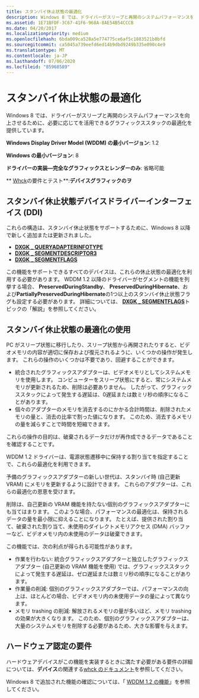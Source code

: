 ```yaml
---
title: スタンバイ休止状態の最適化
description: Windows 8 では、ドライバーがスリープと再開のシステムパフォーマンスを向上させるために、必要に応じてを活用できるグラフィックススタックの最適化を提供しています。
ms.assetid: 1E71BFDF-3C67-41F6-968A-8AE54B54CCCB
ms.date: 04/20/2017
ms.localizationpriority: medium
ms.openlocfilehash: 6bda009ca528a5e774775ce6af5c1883521b8bfd
ms.sourcegitcommit: ca5045a739eefd6ed14b9dbd9249b335e090c4e9
ms.translationtype: MT
ms.contentlocale: ja-JP
ms.lasthandoff: 07/06/2020
ms.locfileid: "85968589"
---
```

# <a name="standby-hibernate-optimizations"></a>スタンバイ休止状態の最適化


Windows 8 では、ドライバーがスリープと再開のシステムパフォーマンスを向上させるために、必要に応じてを活用できるグラフィックススタックの最適化を提供しています。

**Windows Display Driver Model (WDDM) の最小バージョン**: 1.2

**Windows の最小バージョン**: 8

**ドライバーの実装—完全なグラフィックスとレンダーのみ**: 省略可能

** [Whck](https://docs.microsoft.com/windows-hardware/test/hlk/windows-hardware-lab-kit)の要件とテスト**:**デバイスグラフィックのヲ**


 

## <a name="span-idstandby_hibernate_device_driver_interface__ddi_spanspan-idstandby_hibernate_device_driver_interface__ddi_spanspan-idstandby_hibernate_device_driver_interface__ddi_spanstandby-hibernate-device-driver-interface-ddi"></a><span id="Standby_hibernate_device_driver_interface__DDI_"></span><span id="standby_hibernate_device_driver_interface__ddi_"></span><span id="STANDBY_HIBERNATE_DEVICE_DRIVER_INTERFACE__DDI_"></span>スタンバイ休止状態デバイスドライバーインターフェイス (DDI)


これらの構造は、スタンバイ休止状態をサポートするために、Windows 8 以降で新しく追加または更新されました。

-   [**DXGK \_ QUERYADAPTERINFOTYPE**](https://docs.microsoft.com/windows-hardware/drivers/ddi/d3dkmddi/ne-d3dkmddi-_dxgk_queryadapterinfotype)
-   [**DXGK \_ SEGMENTDESCRIPTOR3**](https://docs.microsoft.com/windows-hardware/drivers/ddi/d3dkmddi/ns-d3dkmddi-_dxgk_segmentdescriptor3)
-   [**DXGK \_ SEGMENTFLAGS**](https://docs.microsoft.com/windows-hardware/drivers/ddi/d3dkmddi/ns-d3dkmddi-_dxgk_segmentflags)

この機能をサポートできるすべてのデバイスは、これらの休止状態の最適化を利用する必要があります。 WDDM 1.2 以降のドライバーがセグメントの機能を列挙する場合、 **PreservedDuringStandby**、 **PreservedDuringHibernate**、および**PartiallyPreservedDuringHibernate**の1つ以上のスタンバイ休止状態フラグも設定する必要があります。 詳細については、 [**DXGK \_ SEGMENTFLAGS**](https://docs.microsoft.com/windows-hardware/drivers/ddi/d3dkmddi/ns-d3dkmddi-_dxgk_segmentflags)トピックの「解説」を参照してください。

## <a name="span-idstandbyoptspanspan-idstandbyoptspanusing-standby-hibernate-optimizations"></a><span id="standbyopt"></span><span id="STANDBYOPT"></span>スタンバイ休止状態の最適化の使用


PC がスリープ状態に移行したり、スリープ状態から再開されたりすると、ビデオメモリの内容が適切に保存および復元されるように、いくつかの操作が発生します。 これらの操作のいくつかは不要であり、回避することができます。

-   統合されたグラフィックスアダプターは、ビデオメモリとしてシステムメモリを使用します。 コンピューターをスリープ状態にすると、常にシステムメモリが更新されるため、削除は必要ありません。 したがって、グラフィックススタックによって発生する遅延は、0遅延または数ミリ秒の順序になることがあります。
-   個々のアダプターのメモリを消去するのにかかる合計時間は、削除されたメモリの量と、消去の比率で割った値になります。 このため、消去するメモリの量を減らすことで時間を短縮できます。

これらの操作の目的は、破棄されるデータだけが再作成できるデータであることを確認することです。

WDDM 1.2 ドライバーは、電源状態遷移中に保持する割り当てを指定することで、これらの最適化を利用できます。

予備のグラフィックスアダプターの新しい世代は、スタンバイ時 (自己更新 VRAM) にメモリを更新するように設計できます。 これらのアダプターは、これらの最適化の恩恵を受けます。

削除は、自己更新の VRAM 機能を持たない個別のグラフィックスアダプターにも当てはまります。 このような場合、パフォーマンスの最適化は、保持されるデータの量を最小限に抑えることになります。 たとえば、提供された割り当て、破棄された割り当て、未使用のダイレクトメモリアクセス (DMA) バッファーなど、ビデオメモリ内の未使用のデータは破棄できます。

この機能では、次の利点が得られる可能性があります。

-   作業を行わない: 統合グラフィックスアダプターと独立したグラフィックスアダプター (自己更新の VRAM 機能を使用) では、グラフィックススタックによって発生する遅延は、ゼロ遅延または数ミリ秒の順序になることがあります。
-   作業量の削減: 個別のグラフィックスアダプターでは、パフォーマンスの向上は、ほとんどの場合、ビデオメモリ内の未使用データの量によって異なります。
-   メモリ trashing の削減: 解放されるメモリの量が多いほど、メモリ trashing の効果が大きくなります。 このため、個別のグラフィックスアダプターは、大量のシステムメモリを削除する必要があるため、大きな影響を与えます。

## <a name="span-idhardware_certification_requirementsspanspan-idhardware_certification_requirementsspanspan-idhardware_certification_requirementsspanhardware-certification-requirements"></a><span id="Hardware_certification_requirements"></span><span id="hardware_certification_requirements"></span><span id="HARDWARE_CERTIFICATION_REQUIREMENTS"></span>ハードウェア認定の要件


ハードウェアデバイスがこの機能を実装するときに満たす必要がある要件の詳細については、**デバイス**の関連する[whck のドキュメント](https://docs.microsoft.com/windows-hardware/test/hlk/windows-hardware-lab-kit)を参照してください。

Windows 8 で追加された機能の確認については、「 [WDDM 1.2 の機能](wddm-v1-2-features.md)」を参照してください。

 

 





